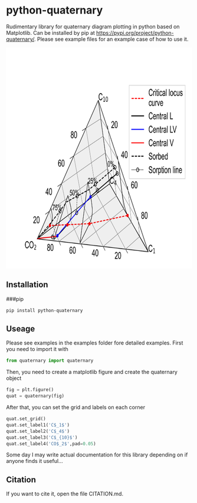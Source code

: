 # python-quaternary
Rudimentary library for quaternary diagram plotting in python based on Matplotlib.
Can be installed by pip at https://pypi.org/project/python-quaternary/.
Please see example files for an example case of how to use it.

<img src="/readme_images/ex1.png" width="800" height="600"/>

## Installation
###pip

```bash
pip install python-quaternary
```

## Useage
Please see examples in the examples folder fore detailed examples.
First you need to import it with

```python
from quaternary import quaternary
```
Then, you need to create a matplotlib figure and create the quaternary object

```python
fig = plt.figure()
quat = quaternary(fig)
```
After that, you can set the grid and labels on each corner

```python
quat.set_grid()
quat.set_label1('C$_1$')
quat.set_label2('C$_4$')
quat.set_label3('C$_{10}$')
quat.set_label4('CO$_2$',pad=0.05)
```

Some day I may write actual documentation for this library depending on if anyone finds it useful...

## Citation
If you want to cite it, open the file CITATION.md.
